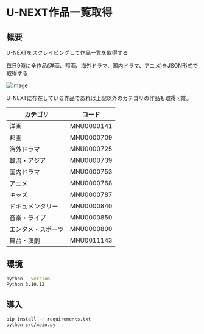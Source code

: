 # U-NEXT作品一覧取得

## 概要

U-NEXTをスクレイピングして作品一覧を取得する

毎日9時に全作品(洋画、邦画、海外ドラマ、国内ドラマ、アニメ)をJSON形式で取得する

![image](https://github.com/thistle0420/unext-movie/assets/85113388/db26041a-e8d4-40e5-9685-f3d36a2ad0b7)

U-NEXTに存在している作品であれば上記以外のカテゴリの作品も取得可能。

| カテゴリ | コード |
| ---- | ---- |
| 洋画 | MNU0000141 |
| 邦画 | MNU0000709 |
| 海外ドラマ | MNU0000725 |
| 韓流・アジア | MNU0000739 |
| 国内ドラマ | MNU0000753 |
| アニメ | MNU0000768 |
| キッズ | MNU0000787 |
| ドキュメンタリー | MNU0000840 |
| 音楽・ライブ | MNU0000850 |
| エンタメ・スポーツ | MNU0000800 |
| 舞台・演劇 | MNU0011143 |

## 環境

```bash
python --version
Python 3.10.12
```

## 導入

```bash
pip install -r requirements.txt
python src/main.py
```
